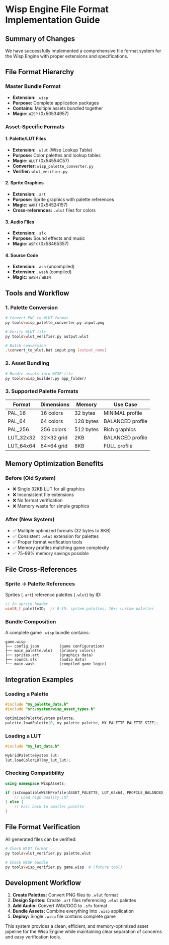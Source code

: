 # Wisp Engine File Format Implementation Guide

## Summary of Changes

We have successfully implemented a comprehensive file format system for the Wisp Engine with proper extensions and specifications.

## File Format Hierarchy

### Master Bundle Format
- **Extension:** `.wisp`
- **Purpose:** Complete application packages
- **Contains:** Multiple assets bundled together
- **Magic:** `WISP` (0x50534957)

### Asset-Specific Formats

#### 1. Palette/LUT Files
- **Extension:** `.wlut` (Wisp Lookup Table)
- **Purpose:** Color palettes and lookup tables  
- **Magic:** `WLUT` (0x54554C57)
- **Converter:** `wisp_palette_converter.py`
- **Verifier:** `wlut_verifier.py`

#### 2. Sprite Graphics
- **Extension:** `.art`
- **Purpose:** Sprite graphics with palette references
- **Magic:** `WART` (0x54524157)
- **Cross-references:** `.wlut` files for colors

#### 3. Audio Files
- **Extension:** `.sfx`
- **Purpose:** Sound effects and music
- **Magic:** `WSFX` (0x58465357)

#### 4. Source Code
- **Extension:** `.ash` (uncompiled)
- **Extension:** `.wash` (compiled)
- **Magic:** `WASH` / `WBIN`

## Tools and Workflow

### 1. Palette Conversion
```bash
# Convert PNG to WLUT format
py tools\wisp_palette_converter.py input.png

# Verify WLUT file
py tools\wlut_verifier.py output.wlut

# Batch conversion
.\convert_to_wlut.bat input.png [output_name]
```

### 2. Asset Bundling
```bash
# Bundle assets into WISP file
py tools\wisp_builder.py app_folder/
```

### 3. Supported Palette Formats

| Format | Dimensions | Memory | Use Case |
|--------|-----------|--------|----------|
| PAL_16 | 16 colors | 32 bytes | MINIMAL profile |
| PAL_64 | 64 colors | 128 bytes | BALANCED profile |
| PAL_256 | 256 colors | 512 bytes | Rich graphics |
| LUT_32x32 | 32×32 grid | 2KB | BALANCED profile |
| LUT_64x64 | 64×64 grid | 8KB | FULL profile |

## Memory Optimization Benefits

### Before (Old System)
- ❌ Single 32KB LUT for all graphics
- ❌ Inconsistent file extensions
- ❌ No format verification
- ❌ Memory waste for simple graphics

### After (New System)
- ✅ Multiple optimized formats (32 bytes to 8KB)
- ✅ Consistent `.wlut` extension for palettes
- ✅ Proper format verification tools
- ✅ Memory profiles matching game complexity
- ✅ 75-99% memory savings possible

## File Cross-References

### Sprite → Palette References
Sprites (`.art`) reference palettes (`.wlut`) by ID:
```cpp
// In sprite header
uint8_t paletteID;  // 0-15: system palettes, 16+: custom palettes
```

### Bundle Composition
A complete game `.wisp` bundle contains:
```
game.wisp
├── config.json         (game configuration)
├── main_palette.wlut   (primary colors)
├── sprites.art         (graphics data)
├── sounds.sfx          (audio data)
└── main.wash           (compiled game logic)
```

## Integration Examples

### Loading a Palette
```cpp
#include "my_palette_data.h"
#include "src/system/wisp_asset_types.h"

OptimizedPaletteSystem palette;
palette.loadPalette(0, my_palette_palette, MY_PALETTE_PALETTE_SIZE);
```

### Loading a LUT
```cpp
#include "my_lut_data.h"

HybridPaletteSystem lut;
lut.loadColorLUT(my_lut_lut);
```

### Checking Compatibility
```cpp
using namespace WispAssets;

if (isCompatibleWithProfile(ASSET_PALETTE, LUT_64x64, PROFILE_BALANCED)) {
    // Load high-quality LUT
} else {
    // Fall back to smaller palette
}
```

## File Format Verification

All generated files can be verified:
```bash
# Check WLUT format
py tools\wlut_verifier.py palette.wlut

# Check WISP bundle
py tools\wisp_verifier.py game.wisp  # (future tool)
```

## Development Workflow

1. **Create Palettes:** Convert PNG files to `.wlut` format
2. **Design Sprites:** Create `.art` files referencing `.wlut` palettes
3. **Add Audio:** Convert WAV/OGG to `.sfx` format
4. **Bundle Assets:** Combine everything into `.wisp` application
5. **Deploy:** Single `.wisp` file contains complete game

This system provides a clean, efficient, and memory-optimized asset pipeline for the Wisp Engine while maintaining clear separation of concerns and easy verification tools.

